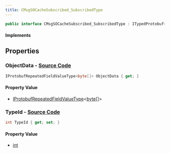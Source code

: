```yaml
---
title: CMsgSOCacheSubscribed_SubscribedType
---
```


```csharp
public interface CMsgSOCacheSubscribed_SubscribedType : ITypedProtobuf<CMsgSOCacheSubscribed_SubscribedType>, INativeHandle
```

#### Implements

## Properties

### **ObjectData** - [Source Code](https://github.com/swiftly-solution/swiftlys2/blob/main/managed/src/SwiftlyS2.Generated/Protobufs/Interfaces/CMsgSOCacheSubscribed_SubscribedType.cs#L16)

```csharp
IProtobufRepeatedFieldValueType<byte[]> ObjectData { get; }
```

#### Property Value

- [IProtobufRepeatedFieldValueType](/docs/api/shared/netmessages/iprotobufrepeatedfieldvaluetype-1)<[byte](https://learn.microsoft.com/dotnet/api/system.byte)[]>

### **TypeId** - [Source Code](https://github.com/swiftly-solution/swiftlys2/blob/main/managed/src/SwiftlyS2.Generated/Protobufs/Interfaces/CMsgSOCacheSubscribed_SubscribedType.cs#L13)

```csharp
int TypeId { get; set; }
```

#### Property Value

- [int](https://learn.microsoft.com/dotnet/api/system.int32)

